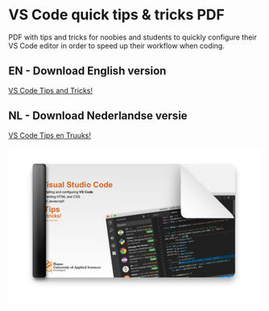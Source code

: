 # VS Code quick tips & tricks PDF



PDF with tips and tricks for noobies and students to quickly configure their VS Code editor in order to speed up their workflow when coding.

## EN - Download English version
[VS Code Tips and Tricks!](https://github.com/davidvandenbor/VS-Code-Quick-Tips-and-Tricks-PDF/blob/558038b8fce6fde4520a9a2c83111a8376aa0410/PDF%20versions/VSCode%20HTML%20and%20CSS%20editor%20tips%20ENG.pdf)

## NL - Download Nederlandse versie

[VS Code Tips en Truuks!](https://github.com/davidvandenbor/VS-Code-Quick-Tips-and-Tricks-PDF/blob/64e737e2490a3140c83a72efad65b90e13939c4f/PDF%20versions/VSCode%20HTML%20en%20CSS%20editor%20tips%20NL.pdf)

<img src="thumbnail.png" alt="overview" style="max-width:100%;">
